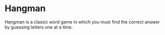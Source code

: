 # Hangman
 Hangman is a classic word game in which you must find the correct answer by guessing letters one at a time.
